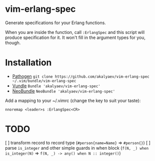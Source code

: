 vim-erlang-spec
===============

Generate specifications for your Erlang functions.

When you are inside the function, call `:ErlangSpec` and this script will
produce specification for it. It won't fill in the argument types for you,
though.

Installation
============

- [Pathogen][1] `git clone https://github.com/akalyaev/vim-erlang-spec ~/.vim/bundle/vim-erlang-spec`
- [Vundle][2] `Bundle 'akalyaev/vim-erlang-spec'`
- [NeoBundle][3] `NeoBundle 'akalyaev/vim-erlang-spec'`

Add a mapping to your ~/.vimrc (change the key to suit your taste):

    nnoremap <leader>s :ErlangSpec<CR>

TODO
====

[ ] transform record to record type (`#person{name=Name}` => `#person{}`)
[ ] parse `is_integer` and other simple guards in when block (`f(N, _) when is_integer(N)` => `f(N, _) -> any() when N :: integer()`)

[1]: https://github.com/tpope/vim-pathogen
[2]: https://github.com/gmarik/vundle
[3]: https://github.com/Shougo/neobundle.vim
